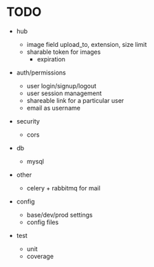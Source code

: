 # TODO

- hub
	- image field upload_to, extension, size limit
	- sharable token for images
		- expiration

- auth/permissions
	- user login/signup/logout
	- user session management
	- shareable link for a particular user
	- email as username


- security
	- cors

- db
	- mysql

- other
	- celery + rabbitmq for mail

- config
	- base/dev/prod settings
	- config files

- test
	- unit
	- coverage
